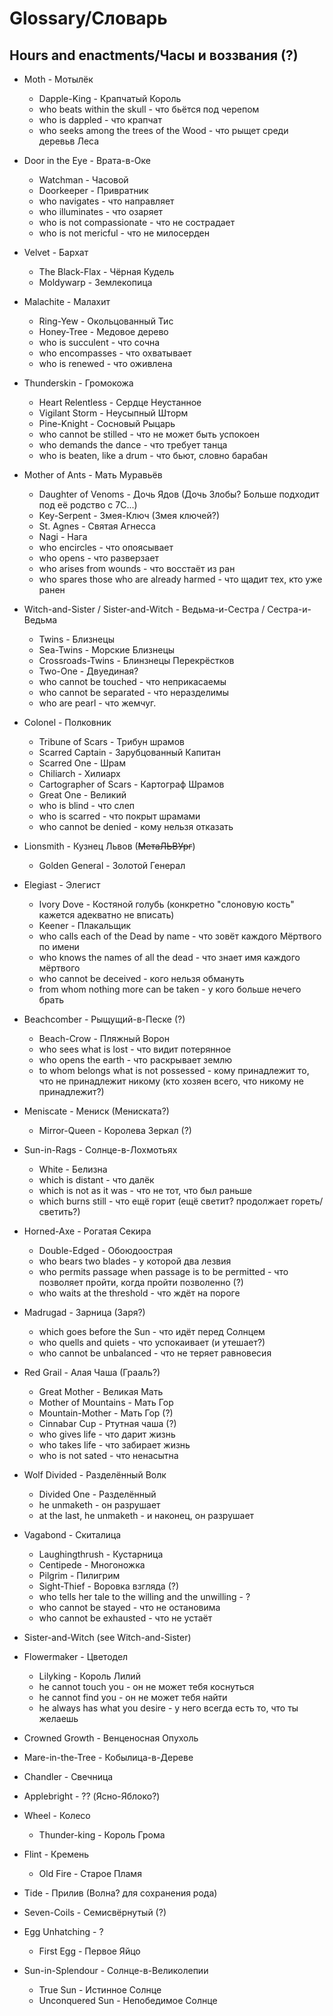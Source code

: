 # Glossary/Словарь

## Hours and enactments/Часы и воззвания (?)

* Moth - Мотылёк
	* Dapple-King - Крапчатый Король
	* who beats within the skull - что бьётся под черепом
	* who is dappled - что крапчат
	* who seeks among the trees of the Wood - что рыщет среди деревьв Леса
* Door in the Eye - Врата-в-Оке
	* Watchman - Часовой
	* Doorkeeper - Привратник
	* who navigates - что направляет
	* who illuminates - что озаряет
	* who is not compassionate - что не сострадает
	* who is not mericful - что не милосерден
* Velvet - Бархат
   * The Black-Flax - Чёрная Кудель
   * Moldywarp - Землекопица
* Malachite - Малахит
	* Ring-Yew - Окольцованный Тис
	* Honey-Tree - Медовое дерево
	* who is succulent - что сочна
	* who encompasses - что охватывает
	* who is renewed - что оживлена
* Thunderskin - Громокожа
   * Heart Relentless - Сердце Неустанное
   * Vigilant Storm - Неусыпный Шторм
   * Pine-Knight - Сосновый Рыцарь
   * who cannot be stilled - что не может быть успокоен
   * who demands the dance - что требует танца
   * who is beaten, like a drum - что бьют, словно барабан
* Mother of Ants - Мать Муравьёв
	* Daughter of Venoms - Дочь Ядов (Дочь Злобы? Больше подходит под её родство с 7C...)
	* Key-Serpent - Змея-Ключ (Змея ключей?)
	* St. Agnes - Святая Агнесса
	* Nagi - Нага
	* who encircles - что опоясывает
	* who opens - что разверзает
	* who arises from wounds - что восстаёт из ран
	* who spares those who are already harmed - что щадит тех, кто уже ранен
* Witch-and-Sister / Sister-and-Witch - Ведьма-и-Сестра / Сестра-и-Ведьма
	* Twins - Близнецы
	* Sea-Twins - Морские Близнецы
	* Crossroads-Twins - Блинзнецы Перекрёстков
	* Two-One - Двуединая?
	* who cannot be touched - что неприкасаемы
	* who cannot be separated - что неразделимы
	* who are pearl - что жемчуг.
* Colonel - Полковник
	* Tribune of Scars - Трибун шрамов
	* Scarred Captain - Зарубцованный Капитан
	* Scarred One - Шрам
	* Chiliarch - Хилиарх
	* Cartographer of Scars - Картограф Шрамов
	* Great One - Великий
	* who is blind - что слеп
	* who is scarred - что покрыт шрамами
	* who cannot be denied - кому нельзя отказать
* Lionsmith - Кузнец Львов (~~МетаЛЬВУрг~~)
	* Golden General - Золотой Генерал
* Elegiast - Элегист
	* Ivory Dove - Костяной голубь (конкретно "слоновую кость" кажется адекватно не вписать)
	* Keener - Плакальщик
	* who calls each of the Dead by name - что зовёт каждого Мёртвого по имени
	* who knows the names of all the dead - что знает имя каждого мёртвого
	* who cannot be deceived - кого нельзя обмануть
	* from whom nothing more can be taken - у кого больше нечего брать
* Beachcomber - Рыщущий-в-Песке (?)
	* Beach-Crow - Пляжный Ворон
	* who sees what is lost - что видит потерянное
	* who opens the earth - что раскрывает землю
	* to whom belongs what is not possessed - кому принадлежит то, что не принадлежит никому (кто хозяен всего, что никому не принадлежит?)
* Meniscate - Мениск (Мениската?)
	* Mirror-Queen - Королева Зеркал (?)
* Sun-in-Rags - Солнце-в-Лохмотьях
	* White - Белизна
	* which is distant - что далёк
	* which is not as it was - что не тот, что был раньше
	* which burns still - что ещё горит (ещё светит? продолжает гореть/светить?)
* Horned-Axe - Рогатая Секира
	* Double-Edged - Обоюдоострая
	* who bears two blades - у которой два лезвия
	* who permits passage when passage is to be permitted - что позволяет пройти, когда пройти позволенно (?)
	* who waits at the threshold - что ждёт на пороге
* Madrugad - Зарница (Заря?)
	* which goes before the Sun - что идёт перед Солнцем
	* who quells and quiets - что успокаивает (и утешает?)
	* who cannot be unbalanced - что не теряет равновесия
* Red Grail - Алая Чаша (Грааль?)
	* Great Mother - Великая Мать
	* Mother of Mountains - Мать Гор
	* Mountain-Mother - Мать Гор (?)
	* Cinnabar Cup - Ртутная чаша (?)
	* who gives life - что дарит жизнь
	* who takes life - что забирает жизнь
	* who is not sated - что ненасытна
* Wolf Divided - Разделённый Волк
	* Divided One - Разделённый
	* he unmaketh - он разрушает
	* at the last, he unmaketh - и наконец, он разрушает
* Vagabond - Скиталица
	* Laughingthrush - Кустарница
	* Centipede - Многоножка
	* Pilgrim - Пилигрим
	* Sight-Thief - Воровка взгляда (?)
	* who tells her tale to the willing and the unwilling - ?
	* who cannot be stayed - что не остановима
	* who cannot be exhausted - что не устаёт
* Sister-and-Witch (see Witch-and-Sister)
* Flowermaker - Цветодел
	* Lilyking - Король Лилий
	* he cannot touch you - он не может тебя коснуться
	* he cannot find you - он не может тебя найти
	* he always has what you desire - у него всегда есть то, что ты желаешь
* Crowned Growth - Венценосная Опухоль
* Mare-in-the-Tree - Кобылица-в-Дереве
* Chandler - Свечница
* Applebright - ?? (Ясно-Яблоко?)
* Wheel - Колесо
	* Thunder-king - Король Грома
* Flint - Кремень
	* Old Fire - Старое Пламя
* Tide - Прилив (Волна? для сохранения рода)
* Seven-Coils - Семисвёрнутый (?)
* Egg Unhatching - ?
	* First Egg - Первое Яйцо
 
* Sun-in-Splendour - Солнце-в-Великолепии
	* True Sun - Истинное Солнце
	* Unconquered Sun - Непобедимое Солнце
